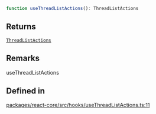 ```ts
function useThreadListActions(): ThreadListActions
```

## Returns

[`ThreadListActions`](../type-aliases/ThreadListActions.md)

## Remarks

useThreadListActions

## Defined in

[packages/react-core/src/hooks/useThreadListActions.ts:11](https://github.com/thesysdev/crayonai/blob/f566456db11ebf0674916d45b40423bef47282cf/frontend-sdk/packages/react-core/src/hooks/useThreadListActions.ts#L11)

